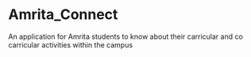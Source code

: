# Amrita_Connect
An application for Amrita students to know about their carricular and co carricular activities within the campus
